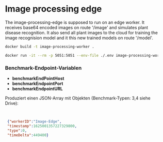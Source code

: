 # Image processing edge
The image-processing-edge is supposed to run on an edge worker. It receives base64 encoded images on route '/image' and simulates plant disease recognition. It also send all plant images to the cloud for training the image recognision model and it this new trained models on route '/model'.

```bash
docker build -t image-processing-worker .
```

```bash
docker run -it --rm -p 5051:5051 --env-file ./.env image-processing-worker
```

<p><h3>Benchmark-Endpoint-Variablen</h3></p>
<ul>
  <li><b>benchmarkEndPointHost</b></li>
  <li><b>benchmarkEndpointPort</b></li>
  <li><b>benchmarkEndpointURL</b></li>
</ul>
<p>
Produziert einen JSON-Array mit Objekten (Benchmark-Typen: 3,4 siehe Drive):
  
</p>
 <br> 

 ```JSON
  {"workerID":"Image-Edge",
  "timestamp":1625001357227329800,
  "type":0,
  "timeDelta":449400}
 ```

